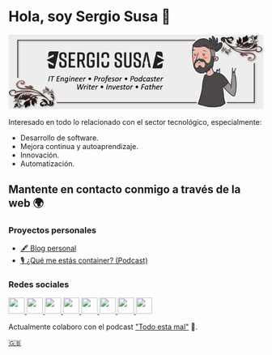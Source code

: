 # Hola, soy Sergio Susa 👋

![Sergio Susa](https://github.com/sergiosusa/sergiosusa/raw/master/images/header.png)

Interesado en todo lo relacionado con el sector tecnológico, especialmente:

- Desarrollo de software.
- Mejora continua y autoaprendizaje.
- Innovación.
- Automatización.

## Mantente en contacto conmigo a través de la web 🌍

### Proyectos personales
- [🖋 Blog personal](https://sergiosusa.com/)
- [🎙 ¿Qué me estás container? (Podcast)](https://www.ivoox.com/podcast-que-me-estas-container_sq_f1675569_1.html)

### Redes sociales

<p align="left">
    <a href="https://www.facebook.com/sergiosusa" target="_blank" rel="noreferrer">
        <img src="https://raw.githubusercontent.com/danielcranney/readme-generator/main/public/icons/socials/facebook.svg"
             width="32" height="32"/>
    </a>
    <a href="https://www.github.com/sergiosusa" target="_blank" rel="noreferrer">
        <img src="https://raw.githubusercontent.com/danielcranney/readme-generator/main/public/icons/socials/github-dark.svg"
             width="32" height="32"/>
    </a>
    <a href="http://www.instagram.com/sergiosusa" target="_blank" rel="noreferrer">
        <img src="https://raw.githubusercontent.com/danielcranney/readme-generator/main/public/icons/socials/instagram.svg"
             width="32" height="32"/>
    </a>
    <a href="https://www.linkedin.com/in/sergiosusa" target="_blank" rel="noreferrer">
        <img src="https://raw.githubusercontent.com/danielcranney/readme-generator/main/public/icons/socials/linkedin.svg"
             width="32" height="32"/>
    </a>
    <a href="https://es.stackoverflow.com/users/19504/sergiosusa" target="_blank" rel="noreferrer">
        <img src="https://raw.githubusercontent.com/danielcranney/readme-generator/main/public/icons/socials/stackoverflow.svg"
             width="32" height="32"/>
    </a>
    <a href="https://www.twitter.com/sergiosusa" target="_blank" rel="noreferrer">
        <img src="https://raw.githubusercontent.com/danielcranney/readme-generator/main/public/icons/socials/twitter.svg"
             width="32" height="32"/>
    </a>
    <a href="https://www.youtube.com/c/sergiosusa" target="_blank" rel="noreferrer">
        <img src="https://raw.githubusercontent.com/danielcranney/readme-generator/main/public/icons/socials/youtube.svg"
             width="32" height="32"/>
    </a>
    <a href="https://www.twitch.tv/sergiosusa" target="_blank" rel="noreferrer">
        <img src="https://raw.githubusercontent.com/danielcranney/readme-generator/main/public/icons/socials/twitch.svg"
             width="32" height="32"/>
    </a>
</p>

Actualmente colaboro con el podcast ["Todo esta mal"](http://todoestamal.com/) 🤦.

[🇬🇧](README.md)